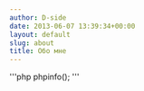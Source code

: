 ```yaml
---
author: D-side
date: 2013-06-07 13:39:34+00:00
layout: default
slug: about
title: Обо мне
---
```


'''php
phpinfo();
'''
